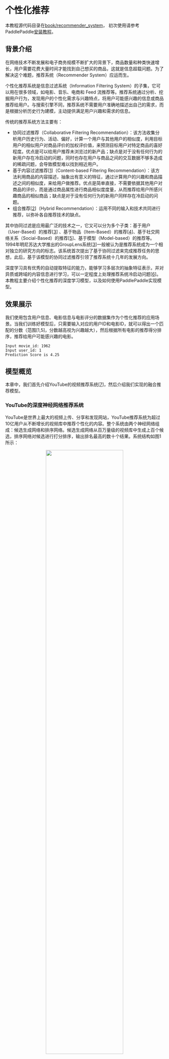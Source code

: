 # 个性化推荐

本教程源代码目录在[book/recommender_system](https://github.com/PaddlePaddle/book/tree/develop/recommender_system)， 初次使用请参考PaddlePaddle[安装教程](http://www.paddlepaddle.org/doc_cn/build_and_install/index.html)。

## 背景介绍

在网络技术不断发展和电子商务规模不断扩大的背景下，商品数量和种类快速增长，用户需要花费大量时间才能找到自己想买的商品，这就是信息超载问题。为了解决这个难题，推荐系统（Recommender System）应运而生。

个性化推荐系统是信息过滤系统（Information Filtering System）的子集，它可以用在很多领域，如电影、音乐、电商和 Feed 流推荐等。推荐系统通过分析、挖掘用户行为，发现用户的个性化需求与兴趣特点，将用户可能感兴趣的信息或商品推荐给用户。与搜索引擎不同，推荐系统不需要用户准确地描述出自己的需求，而是根据分析历史行为建模，主动提供满足用户兴趣和需求的信息。

传统的推荐系统方法主要有：

- 协同过滤推荐（Collaborative Filtering Recommendation）：该方法收集分析用户历史行为、活动、偏好，计算一个用户与其他用户的相似度，利用目标用户的相似用户对商品评价的加权评价值，来预测目标用户对特定商品的喜好程度。优点是可以给用户推荐未浏览过的新产品；缺点是对于没有任何行为的新用户存在冷启动的问题，同时也存在用户与商品之间的交互数据不够多造成的稀疏问题，会导致模型难以找到相近用户。
- 基于内容过滤推荐[[1](#参考文献)]（Content-based Filtering Recommendation）：该方法利用商品的内容描述，抽象出有意义的特征，通过计算用户的兴趣和商品描述之间的相似度，来给用户做推荐。优点是简单直接，不需要依据其他用户对商品的评价，而是通过商品属性进行商品相似度度量，从而推荐给用户所感兴趣商品的相似商品；缺点是对于没有任何行为的新用户同样存在冷启动的问题。
- 组合推荐[[2](#参考文献)]（Hybrid Recommendation）：运用不同的输入和技术共同进行推荐，以弥补各自推荐技术的缺点。

其中协同过滤是应用最广泛的技术之一，它又可以分为多个子类：基于用户 （User-Based）的推荐[[3](#参考文献)] 、基于物品（Item-Based）的推荐[[4](#参考文献)]、基于社交网络关系（Social-Based）的推荐[[5](#参考文献)]、基于模型（Model-based）的推荐等。1994年明尼苏达大学推出的GroupLens系统[[3](#参考文献)]一般被认为是推荐系统成为一个相对独立的研究方向的标志。该系统首次提出了基于协同过滤来完成推荐任务的思想，此后，基于该模型的协同过滤推荐引领了推荐系统十几年的发展方向。

深度学习具有优秀的自动提取特征的能力，能够学习多层次的抽象特征表示，并对异质或跨域的内容信息进行学习，可以一定程度上处理推荐系统冷启动问题[[6](#参考文献)]。本教程主要介绍个性化推荐的深度学习模型，以及如何使用PaddlePaddle实现模型。

## 效果展示

我们使用包含用户信息、电影信息与电影评分的数据集作为个性化推荐的应用场景。当我们训练好模型后，只需要输入对应的用户ID和电影ID，就可以得出一个匹配的分数（范围[1,5]，分数越高视为兴趣越大），然后根据所有电影的推荐得分排序，推荐给用户可能感兴趣的电影。

```
Input movie_id: 1962
Input user_id: 1
Prediction Score is 4.25
```

## 模型概览

本章中，我们首先介绍YouTube的视频推荐系统[[7](#参考文献)]，然后介绍我们实现的融合推荐模型。

### YouTube的深度神经网络推荐系统

YouTube是世界上最大的视频上传、分享和发现网站，YouTube推荐系统为超过10亿用户从不断增长的视频库中推荐个性化的内容。整个系统由两个神经网络组成：候选生成网络和排序网络。候选生成网络从百万量级的视频库中生成上百个候选，排序网络对候选进行打分排序，输出排名最高的数十个结果。系统结构如图1所示：

<p align="center">
<img src="image/YouTube_Overview.png" width="70%" ><br/>
图1. YouTube 推荐系统结构
</p>

#### 候选生成网络（Candidate Generation Network）

候选生成网络将推荐问题建模为一个类别数极大的多类分类问题：对于一个Youtube用户，使用其观看历史（视频ID）、搜索词记录（search tokens）、人口学信息（如地理位置、用户登录设备）、二值特征（如性别，是否登录）和连续特征（如用户年龄）等，对视频库中所有视频进行多分类，得到每一类别的分类结果（即每一个视频的推荐概率），最终输出概率较高的几百个视频。

首先，将观看历史及搜索词记录这类历史信息，映射为向量后取平均值得到定长表示；同时，输入人口学特征以优化新用户的推荐效果，并将二值特征和连续特征归一化处理到[0, 1]范围。接下来，将所有特征表示拼接为一个向量，并输入给非线形多层感知器（MLP，详见[识别数字](https://github.com/PaddlePaddle/book/blob/develop/recognize_digits/README.md)教程）处理。最后，训练时将MLP的输出给softmax做分类，预测时计算用户的综合特征（MLP的输出）与所有视频的相似度，取得分最高的$k$个作为候选生成网络的筛选结果。图2显示了候选生成网络结构。

<p align="center">
<img src="image/Deep_candidate_generation_model_architecture.png" width="70%" ><br/>
图2. 候选生成网络结构
</p>

对于一个用户$U$，预测此刻用户要观看的视频$\omega$为视频$i$的概率公式为：

$$P(\omega=i|u)=\frac{e^{v_{i}u}}{\sum_{j \in V}e^{v_{j}u}}$$

其中$u$为用户$U$的特征表示，$V$为视频库集合，$v_i$为视频库中第$i$个视频的特征表示。$u$和$v_i$为长度相等的向量，两者点积可以通过全连接层实现。

考虑到softmax分类的类别数非常多，为了保证一定的计算效率：1）训练阶段，使用负样本类别采样将实际计算的类别数缩小至数千；2）推荐（预测）阶段，忽略softmax的归一化计算（不影响结果），将类别打分问题简化为点积（dot product）空间中的最近邻（nearest neighbor）搜索问题，取与$u$最近的$k$个视频作为生成的候选。

#### 排序网络（Ranking Network）
排序网络的结构类似于候选生成网络，但是它的目标是对候选进行更细致的打分排序。和传统广告排序中的特征抽取方法类似，这里也构造了大量的用于视频排序的相关特征（如视频 ID、上次观看时间等）。这些特征的处理方式和候选生成网络类似，不同之处是排序网络的顶部是一个加权逻辑回归（weighted logistic regression），它对所有候选视频进行打分，从高到底排序后将分数较高的一些视频返回给用户。

### 融合推荐模型

在下文的电影推荐系统中：

1. 首先，使用用户特征和电影特征作为神经网络的输入，其中：

   - 用户特征融合了四个属性信息，分别是用户ID、性别、职业和年龄。

   - 电影特征融合了三个属性信息，分别是电影ID、电影类型ID和电影名称。

2. 对用户特征，将用户ID映射为维度大小为256的向量表示，输入全连接层，并对其他三个属性也做类似的处理。然后将四个属性的特征表示分别全连接并相加。

3. 对电影特征，将电影ID以类似用户ID的方式进行处理，电影类型ID以向量的形式直接输入全连接层，电影名称用文本卷积神经网络（详见[第5章](https://github.com/PaddlePaddle/book/blob/develop/understand_sentiment/README.md)）得到其定长向量表示。然后将三个属性的特征表示分别全连接并相加。

4. 得到用户和电影的向量表示后，计算二者的余弦相似度作为推荐系统的打分。最后，用该相似度打分和用户真实打分的差异的平方作为该回归模型的损失函数。

<p align="center">

<img src="image/rec_regression_network.png" width="90%" ><br/>
图3. 融合推荐模型 
</p> 

## 数据准备

### 数据介绍与下载

我们以 [MovieLens 百万数据集（ml-1m）](http://files.grouplens.org/datasets/movielens/ml-1m.zip)为例进行介绍。ml-1m 数据集包含了 6,000 位用户对 4,000 部电影的 1,000,000 条评价（评分范围 1~5 分，均为整数），由 GroupLens Research 实验室搜集整理。

您可以运行 `data/getdata.sh` 下载数据，如果数椐获取成功，您将在目录`data/ml-1m`中看到下面的文件：

```
movies.dat  ratings.dat  users.dat  README 
```

- movies.dat：电影特征数据，格式为`电影ID::电影名称::电影类型`
- ratings.dat：评分数据，格式为`用户ID::电影ID::评分::时间戳`
- users.dat：用户特征数据，格式为`用户ID::性别::年龄::职业::邮编`
- README：数据集的详细描述

### 数据预处理

首先安装 Python 第三方库（推荐使用 Virtualenv）：

```shell
pip install -r data/requirements.txt
```

其次在预处理`./preprocess.sh`过程中，我们将字段配置文件`data/config.json`转化为meta配置文件`meta_config.json`，并生成对应的meta文件`meta.bin`，以完成数据文件的序列化。然后再将`ratings.dat`分为训练集、测试集两部分，把它们的地址写入`train.list`和`test.list`。

运行成功后目录`./data` 新增以下文件：

```
meta_config.json  meta.bin  ratings.dat.train  ratings.dat.test  train.list  test.list
```

- meta.bin: meta文件是Python的pickle对象， 存储着电影和用户信息。
- meta_config.json: meta配置文件，用来具体描述如何解析数据集中的每一个字段，由字段配置文件生成。
- ratings.dat.train和ratings.dat.test: 训练集和测试集，训练集已经随机打乱。
- train.list和test.list: 训练集和测试集的文件地址列表。

### 提供数据给 PaddlePaddle

我们使用 Python 接口传递数据给系统，下面 `dataprovider.py` 给出了完整示例。

```python
from paddle.trainer.PyDataProvider2 import *
from common_utils import meta_to_header

def __list_to_map__(lst):  # 将list转为map
    ret_val = dict()
    for each in lst:
        k, v = each
        ret_val[k] = v
    return ret_val

def hook(settings, meta, **kwargs): # 读取meta.bin
    # 定义电影特征
    movie_headers = list(meta_to_header(meta, 'movie'))
    settings.movie_names = [h[0] for h in movie_headers]
    headers = movie_headers
    
    # 定义用户特征
    user_headers = list(meta_to_header(meta, 'user'))
    settings.user_names = [h[0] for h in user_headers]
    headers.extend(user_headers)
    
    # 加载评分信息
    headers.append(("rating", dense_vector(1)))
    
    settings.input_types = __list_to_map__(headers)
    settings.meta = meta
    
@provider(init_hook=hook, cache=CacheType.CACHE_PASS_IN_MEM)
def process(settings, filename):
    with open(filename, 'r') as f:
        for line in f:
            # 从评分文件中读取评分
            user_id, movie_id, score = map(int, line.split('::')[:-1])
            # 将评分平移到[-2, +2]范围内的整数
            score = float(score - 3)
            
            movie_meta = settings.meta['movie'][movie_id]
            user_meta = settings.meta['user'][user_id]

            # 添加电影ID与电影特征
            outputs = [('movie_id', movie_id - 1)]
            for i, each_meta in enumerate(movie_meta):
                outputs.append((settings.movie_names[i + 1], each_meta))
            
            # 添加用户ID与用户特征
            outputs.append(('user_id', user_id - 1))
            for i, each_meta in enumerate(user_meta):
                outputs.append((settings.user_names[i + 1], each_meta))
            
            # 添加评分
            outputs.append(('rating', [score]))
            # 将数据返回给 paddle
            yield __list_to_map__(outputs)
```

## 模型配置说明

### 数据定义

加载`meta.bin`文件并定义通过`define_py_data_sources2`从dataprovider中读入数据：

```python
from paddle.trainer_config_helpers import *

try:
    import cPickle as pickle
except ImportError:
    import pickle

is_predict = get_config_arg('is_predict', bool, False)

META_FILE = 'data/meta.bin'

# 加载 meta 文件
with open(META_FILE, 'rb') as f:
    meta = pickle.load(f)

if not is_predict:
    define_py_data_sources2(
        'data/train.list',
        'data/test.list',
        module='dataprovider',
        obj='process',
        args={'meta': meta})
```

### 算法配置

这里我们设置了batch size、网络初始学习率和RMSProp自适应优化方法。

```python
settings(
    batch_size=1600, learning_rate=1e-3, learning_method=RMSPropOptimizer())
```

### 模型结构

1. 定义数据输入和参数维度。

   ```python
   movie_meta = meta['movie']['__meta__']['raw_meta']
   user_meta = meta['user']['__meta__']['raw_meta']

   movie_id = data_layer('movie_id', size=movie_meta[0]['max'])    # 电影ID
   title = data_layer('title', size=len(movie_meta[1]['dict']))    # 电影名称
   genres = data_layer('genres', size=len(movie_meta[2]['dict']))  # 电影类型
   user_id = data_layer('user_id', size=user_meta[0]['max'])	    # 用户ID
   gender = data_layer('gender', size=len(user_meta[1]['dict']))   # 用户性别
   age = data_layer('age', size=len(user_meta[2]['dict']))			# 用户年龄
   occupation = data_layer('occupation', size=len(user_meta[3]['dict'])) # 用户职业

   embsize = 256  # 向量维度
   ```

2. 构造“电影”特征。

   ```python
   # 电影ID和电影类型分别映射到其对应的特征隐层（256维）。
   movie_id_emb = embedding_layer(input=movie_id, size=embsize)
   movie_id_hidden = fc_layer(input=movie_id_emb, size=embsize)

   genres_emb = fc_layer(input=genres, size=embsize)

   # 对于电影名称，一个ID序列表示的词语序列，在输入卷积层后，
   # 将得到每个时间窗口的特征（序列特征），然后通过在时间维度
   # 降采样得到固定维度的特征，整个过程在text_conv_pool实现
   title_emb = embedding_layer(input=title, size=embsize)
   title_hidden = text_conv_pool(
       input=title_emb, context_len=5, hidden_size=embsize)

   # 将三个属性的特征表示分别全连接并相加，结果即是电影特征的最终表示
   movie_feature = fc_layer(
       input=[movie_id_hidden, title_hidden, genres_emb], size=embsize)
   ```

3. 构造“用户”特征。

   ```python
   # 将用户ID，性别，职业，年龄四个属性分别映射到其特征隐层。
   user_id_emb = embedding_layer(input=user_id, size=embsize)
   user_id_hidden = fc_layer(input=user_id_emb, size=embsize)

   gender_emb = embedding_layer(input=gender, size=embsize)
   gender_hidden = fc_layer(input=gender_emb, size=embsize)

   age_emb = embedding_layer(input=age, size=embsize)
   age_hidden = fc_layer(input=age_emb, size=embsize)

   occup_emb = embedding_layer(input=occupation, size=embsize)
   occup_hidden = fc_layer(input=occup_emb, size=embsize)

   # 同样将这四个属性分别全连接并相加形成用户特征的最终表示。
   user_feature = fc_layer(
       input=[user_id_hidden, gender_hidden, age_hidden, occup_hidden],
       size=embsize)
   ```

4. 计算余弦相似度，定义损失函数和网络输出。

   ```python
   similarity = cos_sim(a=movie_feature, b=user_feature, scale=2)

   # 训练时，采用regression_cost作为损失函数计算回归误差代价，并作为网络的输出。
   # 预测时，网络的输出即为余弦相似度。
   if not is_predict:
       lbl=data_layer('rating', size=1)
   	cost=regression_cost(input=similarity, label=lbl)
   	outputs(cost)
   else:
       outputs(similarity)
   ```

## 训练模型

执行`sh train.sh` 开始训练模型，将日志写入文件 `log.txt` 并打印在屏幕上。其中指定了总共需要执行 50 个pass。

```shell
set -e
paddle train \
    --config=trainer_config.py \		 # 神经网络配置文件
    --save_dir=./output \				 # 模型保存路径
    --use_gpu=false \					 # 是否使用GPU(默认不使用)
    --trainer_count=4\					 # 一台机器上面的线程数量
    --test_all_data_in_one_period=true \ # 每个训练周期训练一次所有数据，否则每个训练周期测试batch_size个batch数据
    --log_period=100 \					 # 训练log_period个batch后打印日志
    --dot_period=1 \					 # 每训练dot_period个batch后打印一个"."
    --num_passes=50  2>&1 | tee 'log.txt'
```

成功的输出类似如下：

```bash
I0117 01:01:48.585651  9998 TrainerInternal.cpp:165]  Batch=100 samples=160000 AvgCost=0.600042 CurrentCost=0.600042 Eval:  CurrentEval:
...................................................................................................
I0117 01:02:53.821918  9998 TrainerInternal.cpp:165]  Batch=200 samples=320000 AvgCost=0.602855 CurrentCost=0.605668 Eval:  CurrentEval:
...................................................................................................
I0117 01:03:58.937922  9998 TrainerInternal.cpp:165]  Batch=300 samples=480000 AvgCost=0.605199 CurrentCost=0.609887 Eval:  CurrentEval:
...................................................................................................
I0117 01:05:04.083251  9998 TrainerInternal.cpp:165]  Batch=400 samples=640000 AvgCost=0.608693 CurrentCost=0.619175 Eval:  CurrentEval:
...................................................................................................
I0117 01:06:09.155859  9998 TrainerInternal.cpp:165]  Batch=500 samples=800000 AvgCost=0.613273 CurrentCost=0.631591 Eval:  CurrentEval:
.................................................................I0117 01:06:51.109654  9998 TrainerInternal.cpp:181]
 Pass=49 Batch=565 samples=902826 AvgCost=0.614772 Eval:
I0117 01:07:04.205142  9998 Tester.cpp:115]  Test samples=97383 cost=0.721995 Eval:
I0117 01:07:04.205281  9998 GradientMachine.cpp:113] Saving parameters to ./output/pass-00049
```

## 应用模型

在训练了几轮以后，您可以对模型进行评估。运行以下命令，可以通过选择最小训练误差的一轮参数得到最好轮次的模型。

```shell
./evaluate.py log.txt
```

您将看到：

```shell
Best pass is 00036, error is 0.719281, which means predict get error as 0.424052
evaluating from pass output/pass-00036
```

预测任何用户对于任何一部电影评价的命令如下：

```shell
python prediction.py 'output/pass-00036/'
```

预测程序将读取用户的输入，然后输出预测分数。您会看到如下命令行界面：

```
Input movie_id: 1962
Input user_id: 1
Prediction Score is 4.25
```

## 总结

本章介绍了传统的推荐系统方法和YouTube的深度神经网络推荐系统，并以电影推荐为例，使用PaddlePaddle训练了一个个性化推荐神经网络模型。推荐系统几乎涵盖了电商系统、社交网络、广告推荐、搜索引擎等领域的方方面面，而在图像处理、自然语言处理等领域已经发挥重要作用的深度学习技术，也将会在推荐系统领域大放异彩。

## 参考文献

1. [Peter Brusilovsky](https://en.wikipedia.org/wiki/Peter_Brusilovsky) (2007). *The Adaptive Web*. p. 325.
2. Robin Burke , [Hybrid Web Recommender Systems](http://www.dcs.warwick.ac.uk/~acristea/courses/CS411/2010/Book%20-%20The%20Adaptive%20Web/HybridWebRecommenderSystems.pdf), pp. 377-408, The Adaptive Web, Peter Brusilovsky, Alfred Kobsa, Wolfgang Nejdl (Ed.), Lecture Notes in Computer Science, Springer-Verlag, Berlin, Germany, Lecture Notes in Computer Science, Vol. 4321, May 2007, 978-3-540-72078-2.
3. P. Resnick, N. Iacovou, etc. “[GroupLens: An Open Architecture for Collaborative Filtering of Netnews](http://ccs.mit.edu/papers/CCSWP165.html)”, Proceedings of ACM Conference on Computer Supported Cooperative Work, CSCW 1994. pp.175-186.
4. Sarwar, Badrul, et al. "[Item-based collaborative filtering recommendation algorithms.](http://files.grouplens.org/papers/www10_sarwar.pdf)" *Proceedings of the 10th international conference on World Wide Web*. ACM, 2001.
5. Kautz, Henry, Bart Selman, and Mehul Shah. "[Referral Web: combining social networks and collaborative filtering.](http://www.cs.cornell.edu/selman/papers/pdf/97.cacm.refweb.pdf)" Communications of the ACM 40.3 (1997): 63-65. APA
6. Yuan, Jianbo, et al. ["Solving Cold-Start Problem in Large-scale Recommendation Engines: A Deep Learning Approach."](https://arxiv.org/pdf/1611.05480v1.pdf) *arXiv preprint arXiv:1611.05480* (2016).
7. Covington P, Adams J, Sargin E. [Deep neural networks for youtube recommendations](https://static.googleusercontent.com/media/research.google.com/zh-CN//pubs/archive/45530.pdf)[C]//Proceedings of the 10th ACM Conference on Recommender Systems. ACM, 2016: 191-198.

<br/>
<a rel="license" href="http://creativecommons.org/licenses/by-nc-sa/4.0/"><img alt="知识共享许可协议" style="border-width:0" src="https://i.creativecommons.org/l/by-nc-sa/4.0/88x31.png" /></a><br /><span xmlns:dct="http://purl.org/dc/terms/" href="http://purl.org/dc/dcmitype/Text" property="dct:title" rel="dct:type">本教程</span> 由 <a xmlns:cc="http://creativecommons.org/ns#" href="http://book.paddlepaddle.org" property="cc:attributionName" rel="cc:attributionURL">PaddlePaddle</a> 创作，采用 <a rel="license" href="http://creativecommons.org/licenses/by-nc-sa/4.0/">知识共享 署名-非商业性使用-相同方式共享 4.0 国际 许可协议</a>进行许可。
